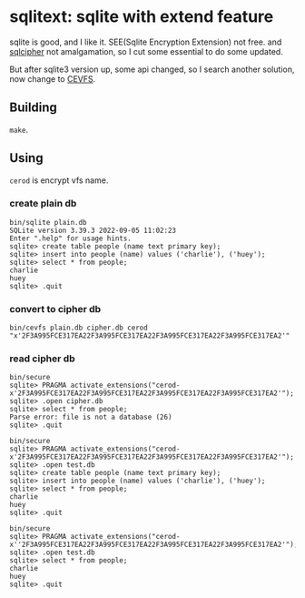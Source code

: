 # sqlitext:  sqlite with extend feature

sqlite is good, and I like it.
SEE(Sqlite Encryption Extension) not free. and [sqlcipher](https://github.com/sqlcipher/sqlcipher)
not amalgamation, so I cut some essential to do some updated.

But after sqlite3 version up, some api changed, so I search another solution,
now change to [CEVFS](sqlite3-compression-encryption-vfs).

## Building

`make`.

## Using

`cerod` is encrypt vfs name.

### create plain db

```shell
bin/sqlite plain.db
SQLite version 3.39.3 2022-09-05 11:02:23
Enter ".help" for usage hints.
sqlite> create table people (name text primary key);
sqlite> insert into people (name) values ('charlie'), ('huey');
sqlite> select * from people;
charlie
huey
sqlite> .quit
```

### convert to cipher db

```shell
bin/cevfs plain.db cipher.db cerod "x'2F3A995FCE317EA22F3A995FCE317EA22F3A995FCE317EA22F3A995FCE317EA2'"
```

### read cipher db

```shell
bin/secure
sqlite> PRAGMA activate_extensions("cerod-x'2F3A995FCE317EA22F3A995FCE317EA22F3A995FCE317EA22F3A995FCE317EA2'");
sqlite> .open cipher.db
sqlite> select * from people;
Parse error: file is not a database (26)
sqlite> .quit
```

```shell
bin/secure
sqlite> PRAGMA activate_extensions("cerod-x'2F3A995FCE317EA22F3A995FCE317EA22F3A995FCE317EA22F3A995FCE317EA2'");
sqlite> .open test.db
sqlite> create table people (name text primary key);
sqlite> insert into people (name) values ('charlie'), ('huey');
sqlite> select * from people;
charlie
huey
sqlite> .quit

bin/secure
sqlite> PRAGMA activate_extensions("cerod-x''2F3A995FCE317EA22F3A995FCE317EA22F3A995FCE317EA22F3A995FCE317EA2'");
sqlite> .open test.db
sqlite> select * from people;
charlie
huey
sqlite> .quit
```
